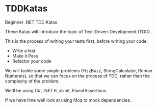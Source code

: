 # TDDKatas

Beginner .NET TDD Katas

These Katas will introduce the topic of Test-Driven-Development (TDD). 

This is the process of writing your tests first, before writing your code.

- Write a test
- Make it Pass
- Refactor your code

We will tackle some simple problems (FizzBuzz, StringCalculator, Roman Numerals), so that we can focus on the process of TDD, rather than the complexity of the problem.

We'll be using C#, .NET 6, xUnit, FluentAssertions.

If we have time well look at using Moq to mock dependencies.
